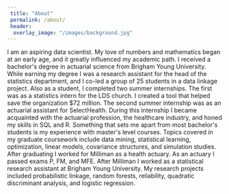 ```yaml
---
 title: "About"
 permalink: /about/
 header:
  overlay_image: "/images/background.jpg"
---
```


I am an aspiring data scientist. My love of numbers and mathematics began at an early age, and it greatly influenced my academic path. I received a bachelor's degree in actuarial science from Brigham Young University. While earning my degree I was a research assistant for the head of the statistics department, and I co-led a group of 25 students in a data linkage project. Also as a student, I completed two summer internships. The first was as a statistics intern for the LDS church. I created a tool that helped save the organization $72 million. The second summer internship was as an actuarial assistant for SelectHealth. During this internship I became acquainted with the actuarial profession, the healthcare industry, and honed my skills in SQL and R. Something that sets me apart from most bachelor's students is my experience with master's level courses. Topics covered in my graduate coursework include data mining, statistical learning, optimization, linear models, covariance structures, and simulation studies. After graduating I worked for Milliman as a health actuary. As an actuary I passed exams P, FM, and MFE. After Milliman I worked as a statistical research assistant at Brigham Young University. My research projects included probabilistic linkage, random forests, reliability, quadratic discriminant analysis, and logistic regression.
